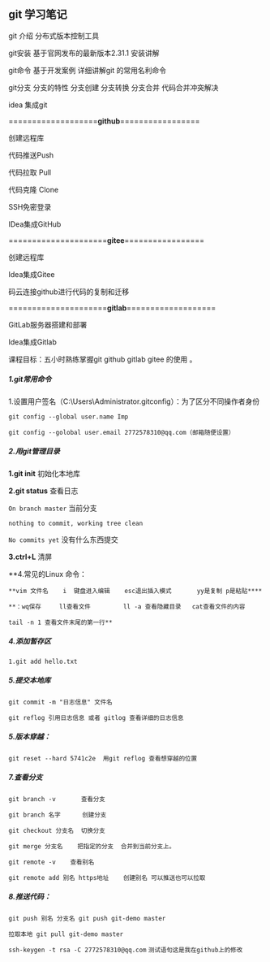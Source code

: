 ## git 学习笔记

git 介绍 分布式版本控制工具

git安装 基于官网发布的最新版本2.31.1 安装讲解 

git命令 基于开发案例 详细讲解git 的常用名利命令 

git分支  分支的特性 分支创建 分支转换  分支合并 代码合并冲突解决

idea 集成git

===================**github**=================

创建远程库

代码推送Push

代码拉取 Pull

代码克隆 Clone

SSH免密登录

IDea集成GitHub

=====================**gitee**=================

创建远程库

Idea集成Gitee

码云连接github进行代码的复制和迁移



=====================**gitlab**===================

GitLab服务器搭建和部署 

Idea集成Gitlab

课程目标：五小时熟练掌握git  github gitlab  gitee 的使用 。

##### 1.git常用命令

1.设置用户签名（C:\Users\Administrator\.gitconfig）：为了区分不同操作者身份

 `git config --global user.name Imp`

 `git config --golobal user.email 2772578310@qq.com（邮箱随便设置）`



##### 2.用git管理目录 

**1.git init** 初始化本地库

**2.git status** 查看日志      

`On branch master` 当前分支

`nothing to commit, working tree clean` 

`No commits yet`  没有什么东西提交  

**3.ctrl+L** 清屏  

**4.常见的Linux 命令：

`**vim 文件名    i  键盘进入编辑    esc退出插入模式       yy是复制 p是粘贴****` 

`**：wq保存     ll查看文件         ll -a 查看隐藏目录   cat查看文件的内容 `

`tail -n 1 查看文件末尾的第一行**`

##### 4.添加暂存区

`1.git add hello.txt`

##### 5.提交本地库

`git commit -m "日志信息" 文件名`

`git reflog 引用日志信息 或者 gitlog 查看详细的日志信息`

##### 5.版本穿越：

`git reset --hard 5741c2e  用git reflog 查看想穿越的位置`  

##### 7.查看分支

`git branch -v       查看分支`

`git branch 名字      创建分支`

`git checkout 分支名  切换分支`

`git merge 分支名    把指定的分支  合并到当前分支上。`



`git remote -v    查看别名`   

`git remote add 别名 https地址    创建别名 可以推送也可以拉取`

##### 8.推送代码：

`git push 别名 分支名 git push git-demo master`

`拉取本地 git pull git-demo master`



`ssh-keygen -t rsa -C 2772578310@qq.com`
`测试语句这是我在github上的修改`







































